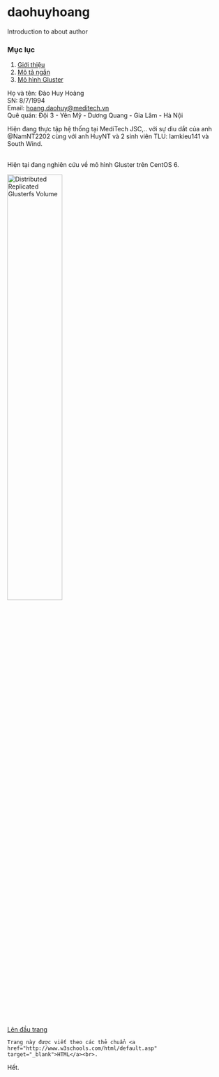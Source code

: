 # daohuyhoang
Introduction to about author<br>

<h3 name="top">Mục lục</h3>
<ol>
  <li><a href="#intro">Giới thiệu</a></li>
  <li><a href="#des">Mô tả ngắn</a></li>
  <li><a href="#gluster">Mô hình Gluster</a></li>
</ol>

<p name="intro">
Họ và tên: Đào Huy Hoàng<br>
SN: 8/7/1994<br>
Email: <a href="mailto:hoang.daohuy@meditech.vn?Subject=Xin_Chào" target="_top">hoang.daohuy@meditech.vn</a><br>
Quê quán: Đội 3 - Yên Mỹ - Dương Quang - Gia Lâm - Hà Nội<br></p>
<p name="des">Hiện đang thực tập hệ thống tại MediTech JSC,.. với sự dìu dắt của anh @NamNT2202 cùng với anh HuyNT và 2 sinh viên TLU: lamkieu141 và South Wind.</p><br>
Hiện tại đang nghiên cứu về mô hình Gluster trên CentOS 6.

<img name="gluster" src="http://www.gluster.org/community/documentation/images/2/21/Distributed-Replicated-volume.png" alt="Distributed Replicated Glusterfs Volume" height="50%" width="50%"> <br>
<a href="#top">Lên đầu trang</a><br>
`````
Trang này được viết theo các thẻ chuẩn <a href="http://www.w3schools.com/html/default.asp" target="_blank">HTML</a><br>.
``````
Hết.
